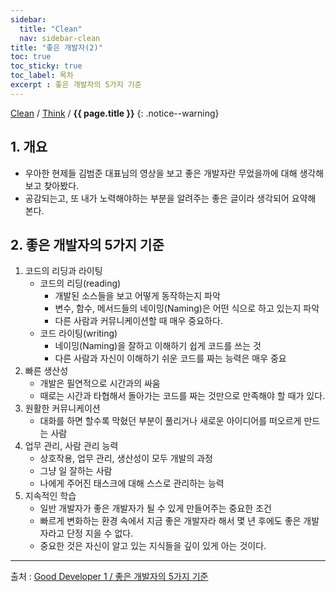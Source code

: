 ```yaml
---
sidebar:
  title: "Clean"
  nav: sidebar-clean
title: "좋은 개발자(2)"
toc: true
toc_sticky: true
toc_label: 목차
excerpt : 좋은 개발자의 5가지 기준
---
```

[Clean](/clean/) / [Think](/clean/think/) / **{{ page.title }}**
{: .notice--warning}

## 1. 개요

- 우아한 현제들 김범준 대표님의 영상을 보고 좋은 개발자란 무었을까에 대해 생각해보고 찾아봤다.
- 공감되는고, 또 내가 노력해야하는 부분을 알려주는 좋은 글이라 생각되어 요약해 본다.

## 2. 좋은 개발자의 5가지 기준

1. 코드의 리딩과 라이팅
    * 코드의 리딩(reading)
        * 개발된 소스들을 보고 어떻게 동작하는지 파악
        * 변수, 함수, 메서드들의 네이밍(Naming)은 어떤 식으로 하고 있는지 파악
        * 다른 사람과 커뮤니케이션할 때 매우 중요하다.
    * 코드 라이팅(writing)
        * 네이밍(Naming)을 잘하고 이해하기 쉽게 코드를 쓰는 것
        * 다른 사람과 자신이 이해하기 쉬운 코드를 짜는 능력은 매우 중요
2. 빠른 생산성
    * 개발은 필연적으로 시간과의 싸움
    * 때로는 시간과 타협해서 돌아가는 코드를 짜는 것만으로 만족해야 할 때가 있다.
3. 원활한 커뮤니케이션
    * 대화를 하면 할수록 막혔던 부분이 풀리거나 새로운 아이디어를 떠오르게 만드는 사람
4. 업무 관리, 사람 관리 능력
    * 상호작용, 업무 관리, 생산성이 모두 개발의 과정
    * 그냥 일 잘하는 사람
    * 나에게 주어진 태스크에 대해 스스로 관리하는 능력
5. 지속적인 학습
    * 일반 개발자가 좋은 개발자가 될 수 있게 만들어주는 중요한 조건
    * 빠르게 변화하는 환경 속에서 지금 좋은 개발자라 해서 몇 년 후에도 좋은 개발자라고 단정 지을 수 없다.
    * 중요한 것은 자신이 알고 있는 지식들을 깊이 있게 아는 것이다.

---

출처 : [Good Developer 1 / 좋은 개발자의 5가지 기준](https://medium.com/code-states/good-developer-1-%EC%A2%8B%EC%9D%80-%EA%B0%9C%EB%B0%9C%EC%9E%90%EC%9D%98-5%EA%B0%80%EC%A7%80-%EA%B8%B0%EC%A4%80-b4b9f166caf7)

